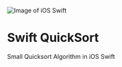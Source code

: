 ![Image of iOS Swift](https://airpair-blog.s3.amazonaws.com/wp-content/uploads/2014/07/swift.png)

Swift QuickSort
==============

Small Quicksort Algorithm in iOS Swift
